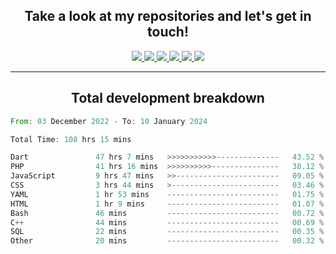 <h2 align="center">
  Take a look at my repositories and let's get in touch!
</h2>
<p align="center">
  <a href= "">
    <img src="https://img.icons8.com/material-outlined/30/689d6a/facebook.png"/>
  </a>
  <a href= "">
    <img src="https://img.icons8.com/material-outlined/30/689d6a/instagram.png"/>
  </a>
  <a href= "">
    <img src="https://img.icons8.com/material-outlined/30/689d6a/linkedin.png"/>
  </a>
  <a href= "">
    <img src="https://img.icons8.com/material-outlined/30/689d6a/twitter.png"/>
  </a>
  <a href= "">
    <img src="https://img.icons8.com/material-outlined/30/689d6a/geography.png"/>
  </a>
  <a href="">
    <img src="https://img.icons8.com/material-outlined/30/689d6a/email.png"/>
  </a>
</p>

---

<h2 align="center">Total development breakdown</h2>

<p align="center">
<!--START_SECTION:waka-->

```rust
From: 03 December 2022 - To: 10 January 2024

Total Time: 108 hrs 15 mins

Dart               47 hrs 7 mins   >>>>>>>>>>>--------------   43.52 %
PHP                41 hrs 16 mins  >>>>>>>>>>---------------   38.12 %
JavaScript         9 hrs 47 mins   >>-----------------------   09.05 %
CSS                3 hrs 44 mins   >------------------------   03.46 %
YAML               1 hr 53 mins    -------------------------   01.75 %
HTML               1 hr 9 mins     -------------------------   01.07 %
Bash               46 mins         -------------------------   00.72 %
C++                44 mins         -------------------------   00.69 %
SQL                22 mins         -------------------------   00.35 %
Other              20 mins         -------------------------   00.32 %
```

<!--END_SECTION:waka-->
</p>
